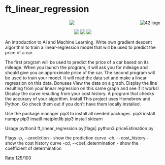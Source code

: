 # ft_linear_regression
<a href="https://www.42.fr/">
    <p><img src="https://www.universfreebox.com/UserFiles/image/site_logo.gif" alt="42 logo" title="42" align="right" /></p>
</a>
<p align="center"><img src="https://user-images.githubusercontent.com/34480775/75110997-3a531400-5635-11ea-9e27-70a4de894c9e.JPG" /></p>


<p align="center">
    <img src="https://img.shields.io/badge/Skill%201-Algorithm&AI-9cf">
    <img src="https://img.shields.io/badge/Skill%202-DB%20%26%20Data-blue">
    <img src="https://img.shields.io/badge/Objectives-Machine%20Learning-brightgreen">
</p>

An introduction to AI and Machine Learning. Write own gradient descent algorithm to train a linear-regression model that will be used to predict the price of a car.


The first program will be used to predict the price of a car based on its mileage. When you launch the program, it will ask you for mileage and should give you an approximate price of the car.
The second program will be used to train your model. It will read the data set and make a linear regression on this data.
Bonuses
View the data on a graph.
Display the line resulting from your linear regression on this same graph and see if it works!
Display the curve resulting from your cost history.
A program that checks the accuracy of your algorithm.
Install
This project uses Homebrew and Python. Go check them out if you don't have them locally installed.

Use the package manager pip3 to install all needed packages.
pip3 install numpy
pip3 insatll matplotlib
pip3 install sklearn

Usage
python3 ft_linear_regression.py[flags]
python3 priceEstimation.py

Flags
-p, --prediction            - show the prediction curve
-ch, --cost_history         - show the cost history curve
-cd, --coef_determination   - show the coefficient of determination

Rate
125/100
